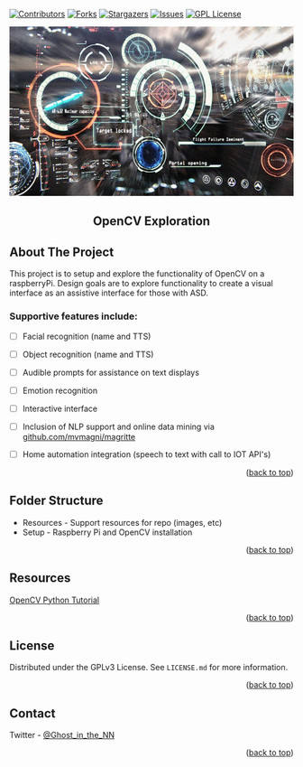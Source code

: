 <div id="top"></div>

<!-- PROJECT SHIELDS -->
<!--
*** I'm using markdown "reference style" links for readability.
*** Reference links are enclosed in brackets [ ] instead of parentheses ( ).
*** See the bottom of this document for the declaration of the reference variables
*** for contributors-url, forks-url, etc. This is an optional, concise syntax you may use.
*** https://www.markdownguide.org/basic-syntax/#reference-style-links
-->
[![Contributors][contributors-shield]][contributors-url]
[![Forks][forks-shield]][forks-url]
[![Stargazers][stars-shield]][stars-url]
[![Issues][issues-shield]][issues-url]
[![GPL License][license-shield]][license-url]


<!-- PROJECT LOGO -->
<div align="center">
  <a href="https://github.com/mvmagni/magritte">
    <img src="resources/HUD.jpg" alt="Logo" width="600" height="300"/>
  </a>
    <p>
    <h2 align="center">OpenCV Exploration</h2>
    </p>

  
</div>


<!-- ABOUT THE PROJECT -->
## About The Project
<p>
This project is to setup and explore the functionality of OpenCV on a raspberryPi. Design goals are to explore functionality to create a visual interface as an assistive interface for those with ASD.  

### Supportive features include:
- [ ] Facial recognition (name and TTS)
- [ ] Object recognition (name and TTS)
- [ ] Audible prompts for assistance on text displays
- [ ] Emotion recognition
- [ ] Interactive interface
- [ ] Inclusion of NLP support and online data mining via <a href="github.com/mvmagni/magritte"> github.com/mvmagni/magritte </a>
- [ ] Home automation integration (speech to text with call to IOT API's)


</p>  
  
<p align="right">(<a href="#top">back to top</a>)</p>
</details>

## Folder Structure
  * Resources - Support resources for repo (images, etc)
  * Setup - Raspberry Pi and OpenCV installation
  

<p align="right">(<a href="#top">back to top</a>)</p>

## Resources
<a href="https://docs.opencv.org/4.x/d6/d00/tutorial_py_root.html"> OpenCV Python Tutorial</a>

<p align="right">(<a href="#top">back to top</a>)</p>

<!-- LICENSE -->
## License

Distributed under the GPLv3 License. See `LICENSE.md` for more information.

<p align="right">(<a href="#top">back to top</a>)</p>

<!-- CONTACT -->

## Contact

Twitter - [@Ghost_in_the_NN](https://twitter.com/Ghost_in_the_NN)

<p align="right">(<a href="#top">back to top</a>)</p>


<!-- MARKDOWN LINKS & IMAGES -->
<!-- https://www.markdownguide.org/basic-syntax/#reference-style-links -->
[contributors-shield]: https://img.shields.io/github/contributors/mvmagni/magritte.svg?style=for-the-badge
[contributors-url]: https://github.com/mvmagni/magritte/graphs/contributors
[forks-shield]: https://img.shields.io/github/forks/mvmagni/magritte.svg?style=for-the-badge
[forks-url]: https://github.com/mvmagni/magritte/network/members
[stars-shield]: https://img.shields.io/github/stars/mvmagni/magritte.svg?style=for-the-badge
[stars-url]: https://github.com/mvmagni/magritte/stargazers
[issues-shield]: https://img.shields.io/github/issues/mvmagni/magritte.svg?style=for-the-badge
[issues-url]: https://github.com/mvmagni/magritte/issues
[license-shield]: https://img.shields.io/github/license/mvmagni/magritte.svg?style=for-the-badge
[license-url]: https://github.com/mvmagni/magritte/blob/master/LICENSE.txt
[linkedin-shield]: https://img.shields.io/badge/-LinkedIn-black.svg?style=for-the-badge&logo=linkedin&colorB=555
[linkedin-url]: https://linkedin.com/in/othneildrew

